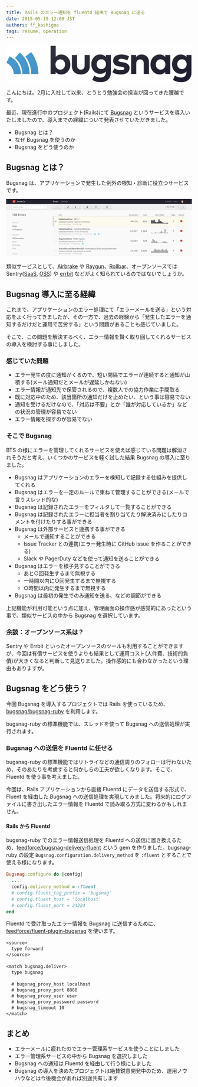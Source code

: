 ```yaml
---
title: Rails のエラー通知を fluentd 経由で Bugsnag に送る
date: 2015-05-19 12:00 JST
authors: ff_koshigoe
tags: resume, operation
---
```


[![bugsnag logo](/images/2015/05/logo-bugsnag.png)](https://bugsnag.com/)

こんにちは。2月に入社して以来、とうとう勉強会の担当が回ってきた腰越です。

最近、現在進行中のプロジェクト(Rails)にて [Bugsnag](https://bugsnag.com/) というサービスを導入いたしましたので、導入までの経緯について発表させていただきました。

- Bugsnag とは？
- なぜ Bugsnag を使うのか
- Bugsnag をどう使うのか

<!--more-->

## Bugsnag とは？

Bugsnag は、アプリケーションで発生した例外の検知・診断に役立つサービスです。

![bugsnag screenshot](/images/2015/05/bugsnag-screenshot.png)

類似サービスとして、[Airbrake](https://airbrake.io/) や [Raygun](https://raygun.io/)、[Rollbar](https://rollbar.com/)、オープンソースでは Sentry([SaaS](https://getsentry.com/welcome/), [OSS](https://github.com/getsentry/sentry)) や [errbit](https://github.com/errbit/errbit) などがよく知られているのではないでしょうか。

## Bugsnag 導入に至る経緯

これまで、アプリケーションのエラー処理にて「エラーメールを送る」という対応をよく行ってきましたが、その一方で、過去の経験から「発生したエラーを通知するだけだと運用で苦労する」という問題があることも感じていました。

そこで、この問題を解決するべく、エラー情報を賢く取り回してくれるサービスの導入を検討する事にしました。

### 感じていた問題

- エラー発生の度に通知がくるので、短い間隔でエラーが連続すると通知が山積する(メール通知だとメールが遅延しかねない)
- エラー情報が通知先で保管されるので、複数人での協力作業に手間取る
- 既に対応中のため、該当箇所の通知だけを止めたい、という事は容易でない
- 通知を受けるだけなので、「対応は不要」とか「誰が対応しているか」などの状況の管理が容易でない
- エラー情報を探すのが容易でない

### そこで Bugsnag

BTS の様にエラーを管理してくれるサービスを使えば感じている問題は解消されそうだと考え、いくつかのサービスを軽く試した結果 Bugsnag の導入に至りました。

- Bugsnag はアプリケーションのエラーを検知して記録する仕組みを提供してくれる
- Bugsnag はエラーを一定のルールで束ねて管理することができる(メールで言うスレッド的な)
- Bugsnag は記録されたエラーをフィルタして一覧することができる
- Bugsnag は記録されたエラーに担当者を割り当てたり解決済みにしたりコメントを付けたりする事ができる
- Bugsnag は外部サービスと連携する事ができる
    - メールで通知することができる
    - Issue Tracker との連携(エラー発生時に GitHub issue を作ることができる)
    - Slack や PagerDuty などを使って通知を送ることができる
- Bugsnag はエラーを様子見することができる
    - あと○回発生するまで無視する
    - 一時間以内に○回発生するまで無視する
    - ○時間以内に発生するまで無視する
- Bugsnag は最初の発生でのみ通知を送る、などの調節ができる

上記機能が利用可能という点に加え、管理画面の操作感が感覚的にあったという事で、類似サービスの中から Bugsnag を選択しています。

### 余談：オープンソース系は？

Sentry や Errbit といったオープンソースのツールも利用することができますが、今回は有償サービスを使うよりも結果として運用コスト(人件費、技術的負債)が大きくなると判断して見送りました。操作感的にも合わなかったという理由もありますが。

## Bugsnag をどう使う？

今回 Bugsnag を導入するプロジェクトでは Rails を使っているため、[bugsnag/bugsnag-ruby](https://github.com/bugsnag/bugsnag-ruby) を利用します。

bugsnag-ruby の標準機能では、スレッドを使って Bugsnag への送信処理が実行されます。

### Bugsnag への送信を Fluentd に任せる

bugsnag-ruby の標準機能ではリトライなどの通信周りのフォローは行わないため、そのあたりを考慮すると何かしらの工夫が欲しくなります。そこで、Fluentd を使う事を考えました。

今回は、Rails アプリケーションから直接 Fluentd にデータを送信する形式で、Fluent を経由した Bugsnag への送信処理を実現してみました。将来的にログファイルに書き出したエラー情報を Fluentd で読み取る方式に変わるかもしれません。

#### Rails から Fluentd

bugsnag-ruby でのエラー情報送信処理を Fluentd への送信に置き換えるため、[feedforce/bugsnag-delivery-fluent](https://github.com/feedforce/bugsnag-delivery-fluent) という gem を作りました。bugsnag-ruby の設定 `Bugsnag.configuration.delivery_method` を `:fluent` とすることで使える様になります。

```rb
Bugsnag.configure do |config|
  ...
  config.delivery_method = :fluent
  # config.fluent_tag_prefix = 'bugsnag'
  # config.fluent_host = 'localhost'
  # config.fluent_port = 24224
end
```

Fluentd で受け取ったエラー情報を Bugsnag に送信するために、[feedforce/fluent-plugin-bugsnag](https://github.com/feedforce/fluent-plugin-bugsnag) を使います。

```
<source>
  type forward
</source>

<match bugsnag.deliver>
  type bugsnag

  # bugsnag_proxy_host localhost
  # bugsnag_proxy_port 8888
  # bugsnag_proxy_user user
  # bugsnag_proxy_password password
  # bugsnag_timeout 10
</match>
```

## まとめ

- エラーメールに疲れたのでエラー管理系サービスを使うことにしました
- エラー管理系サービスの中から Bugsnag を選択しました
- Bugsnag への通知は Fluentd を経由して行う様にしました
- Bugsnag の導入を決めたプロジェクトは絶賛鋭意開発中のため、運用ノウハウなどは今後機会があれば別途共有します

